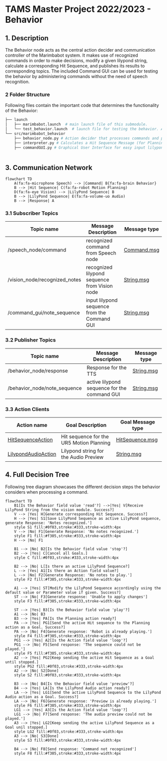 # TAMS Master Project 2022/2023 - Behavior

## 1. Description

The Behavior node acts as the central action decider and communication controller of the Marimbabot system.
It makes use of recognized commands in order to make decisions, modify a given lilypond string, calculate a corresponding Hit Sequence, and publishes its results to corresponding topics.
The included Command GUI can be used for testing the behavior by administering commands without the need of speech recognition.

### 2 Folder Structure

Following files contain the important code that determines the functionality of the Behavior:

```bash
├── launch
│   ├── marimbabot.launch  # main launch file of this submodule.
│   └── test_behavior.launch  # launch file for testing the behavior. Additionally launches the Vision node and test_speech_synthesis, and starts commandGUI.py and audio_from_ilypond.py.
└── src/marimbabot_behavior
    ├── behavior_node.py # Action decider that processes commands and publishes to topics.
    ├── interpreter.py # Calculates a Hit Sequence Message (for Planning- and Audio node) from the active lilypond string.
    ├── commandGUI.py # Graphical User Interface for easy input lilypond sequence and command admission.
  
```

## 3. Communication Network

```mermaid
flowchart TD
    A(fa:fa-microphone Speech) --> |Command| B{fa:fa-brain Behavior}
    B --> |Hit Sequence| C(fa:fa-robot Motion Planning)
    D(fa:fa-eye Vision) --> |LilyPond Sequence| B
    B --> |LilyPond Sequence| E(fa:fa-volume-uo Audio)
    B --> |Response| A
```

### 3.1 Subscriber Topics

| Topic name                     | Message Description                              | Message type                                                 |
| ------------------------------ | ------------------------------------------------ | ------------------------------------------------------------ |
| /speech_node/command           | recognized command from Speech node              | [Command.msg](marimbabot_msgs/msg/Command.msg)            |
| /vision_node/recognized_notes  | recognized lilypond sequence from Vision node    | [String.msg](http://docs.ros.org/en/melodic/api/std_msgs/html/msg/String.html) |
| /command_gui/note_sequence     | input lilypond sequence from the Command GUI     | [String.msg](http://docs.ros.org/en/melodic/api/std_msgs/html/msg/String.html) |

### 3.2 Publisher Topics

| Topic name                     | Message Description                              | Message type                                                 |
| ------------------------------ | ------------------------------------------------ | ------------------------------------------------------------ |
| /behavior_node/response        | Response for the TTS                             | [String.msg](http://docs.ros.org/en/melodic/api/std_msgs/html/msg/String.html) |
| /behavior_node/note_sequence   | active lilypond sequence for the command GUI     | [String.msg](http://docs.ros.org/en/melodic/api/std_msgs/html/msg/String.html) |

### 3.3 Action Clients

| Action name                                                      | Goal Description                                 | Goal Message type                                            |
| ---------------------------------------------------------------- | ------------------------------------------------ | ------------------------------------------------------------ |
| [HitSequenceAction](marimbabot_msgs/action/HitSequence.action)    | Hit sequence for the UR5 Motion Planning         | [HitSequence.msg](marimbabot_msgs/msg/HitSequence.msg)    |
| [LilypondAudioAction](marimbabot_msgs/action/LilypondAudio.action)| Lilypond string for the Audio Preview            | [String.msg](http://docs.ros.org/en/melodic/api/std_msgs/html/msg/String.html) |

## 4. Full Decision Tree

Following tree diagram showcases the different decision steps the behavior considers when processing a command.

```mermaid
flowchart TD
    B1[Is the Behavior field value 'read'?] -->|Yes| V[Receive LilyPond String from the vision module. Success?]
    V --> |Yes| H[Generate corresponding Hit Sequence. Success?]
    H --> |Yes| S1[Save LilyPond Sequence as active LilyPond sequence, generate Response: 'Notes recognized.']
    style S1 fill:#0f03,stroke:#333,stroke-width:4px
    V --> |No| F1[Generate Response: 'No notes recognized.']
    style F1 fill:#f305,stroke:#333,stroke-width:4px
    H --> |No| F1

    B1 --> |No| B2[Is the Behavior field value 'stop'?]
    B2 --> |Yes| C[Cancel all Goals.]
    style C fill:#0f03,stroke:#333,stroke-width:4px

    B2 --> |No| L[Is there an active LilyPond Sequence?]
    L --> |Yes| A1[Is there an Action field value?]
    L --> |No| F2[Generate Response: 'No notes to play.']
    style F2 fill:#f305,stroke:#333,stroke-width:4px

    A1 --> |Yes| ST[Modify the LilyPond Sequence accordingly using the default value or Parameter value if given. Success?]
    ST --> |No| F3[Generate response: 'Unable to apply changes']
    style F3 fill:#f305,stroke:#333,stroke-width:4px

    ST --> |Yes| B3[Is the Behavior field value 'play'?]
    A1 --> |No| B3
    B3 --> |Yes| PA[Is the Planning action ready?]
    PA --> |Yes| PG1[Send the active Hit sequence to the Planning action as a Goal. Success?]
    PA --> |No| F4[Generate response: 'Robot is already playing.']
    style F4 fill:#f305,stroke:#333,stroke-width:4px
    PG1 --> |Yes| A2[Is the Action field value 'loop'?]
    PG1 --> |No| F5[Send response: 'The sequence could not be played.']
    style F5 fill:#f305,stroke:#333,stroke-width:4px
    A2 --> |Yes| PG2[Keep sending the active Hit Sequence as a Goal until stopped.]
    style PG2 fill:#0f03,stroke:#333,stroke-width:4px
    A2 --> |No| S2[Done]
    style S2 fill:#0f03,stroke:#333,stroke-width:4px

    B3 --> |No| B4[Is the Behavior field value 'preview'?]
    B4 --> |Yes| LA[Is the LilyPond Audio action ready?]
    LA --> |Yes| LG1[Send the active LilyPond Sequence to the LilyPond Audio action as a Goal. Success?]
    LA --> |No| F6[Generate response: 'Preview is already playing.']
    style F6 fill:#f305,stroke:#333,stroke-width:4px
    LG1 --> |Yes| A3[Is the Action field value 'loop'?]
    LG1 --> |No| F7[Send response: 'The audio preview could not be played.']
    A3 --> |Yes| LG2[Keep sending the active LilyPond Sequence as a Goal unil stopped.]
    style LG2 fill:#0f03,stroke:#333,stroke-width:4px
    A3 --> |No| S3[Done]
    style S3 fill:#0f03,stroke:#333,stroke-width:4px

    B4 --> |No| F8[Send response: 'Command not recognized']
    style F8 fill:#f305,stroke:#333,stroke-width:4px
```
